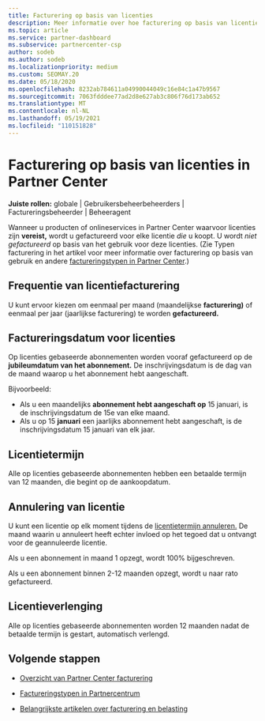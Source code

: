 ```yaml
---
title: Facturering op basis van licenties
description: Meer informatie over hoe facturering op basis van licenties verschilt van facturering op basis van gebruik in Partner Center, waaronder hoe u per licentie wordt gefactureerd (niet op basis van licentiegebruik).
ms.topic: article
ms.service: partner-dashboard
ms.subservice: partnercenter-csp
author: sodeb
ms.author: sodeb
ms.localizationpriority: medium
ms.custom: SEOMAY.20
ms.date: 05/18/2020
ms.openlocfilehash: 8232ab784611a04990044049c16e84c1a47b9567
ms.sourcegitcommit: 7063fdddee77ad2d8e627ab3c806f76d173ab652
ms.translationtype: MT
ms.contentlocale: nl-NL
ms.lasthandoff: 05/19/2021
ms.locfileid: "110151828"
---
```

# <a name="license-based-billing-in-partner-center"></a>Facturering op basis van licenties in Partner Center

**Juiste rollen:** globale | Gebruikersbeheerbeheerders | Factureringsbeheerder | Beheeragent

Wanneer u producten of onlineservices in Partner Center waarvoor licenties zijn **vereist,** wordt u gefactureerd voor elke licentie *die* u koopt. U wordt *niet gefactureerd* op basis van het gebruik voor deze licenties. (Zie Typen facturering in het artikel voor meer informatie over facturering op basis van gebruik en andere [factureringstypen in Partner Center](./billing-basics.md).)

## <a name="license-billing-frequency"></a>Frequentie van licentiefacturering

U kunt ervoor kiezen om eenmaal per maand (maandelijkse **facturering)** of eenmaal per jaar (jaarlijkse facturering) te worden **gefactureerd.** 

## <a name="billing-date-for-licenses"></a>Factureringsdatum voor licenties

Op licenties gebaseerde abonnementen worden vooraf gefactureerd op de **jubileumdatum van het abonnement.** De inschrijvingsdatum is de dag van de maand waarop u het abonnement hebt aangeschaft.

Bijvoorbeeld:

- Als u een maandelijks **abonnement hebt aangeschaft op** 15 januari, is de inschrijvingsdatum de 15e van elke maand.
- Als u op 15 **januari** een jaarlijks abonnement hebt aangeschaft, is de inschrijvingsdatum 15 januari van elk jaar.

## <a name="license-term"></a>Licentietermijn

Alle op licenties gebaseerde abonnementen hebben een betaalde termijn van 12 maanden, die begint op de aankoopdatum.

## <a name="license-cancellation"></a>Annulering van licentie

U kunt een licentie op elk moment tijdens de [licentietermijn annuleren.](#license-term) De maand waarin u annuleert heeft echter invloed op het tegoed dat u ontvangt voor de geannuleerde licentie.

Als u een abonnement in maand 1 opzegt, wordt 100% bijgeschreven.

Als u een abonnement binnen 2-12 maanden opzegt, wordt u naar rato gefactureerd.

## <a name="license-renewal"></a>Licentieverlenging

Alle op licenties gebaseerde abonnementen worden 12 maanden nadat de betaalde termijn is gestart, automatisch verlengd.

## <a name="next-steps"></a>Volgende stappen

- [Overzicht van Partner Center facturering](billing-basics.md)

- [Factureringstypen in Partnercentrum](./billing-basics.md)

- [Belangrijkste artikelen over facturering en belasting](billing.md)